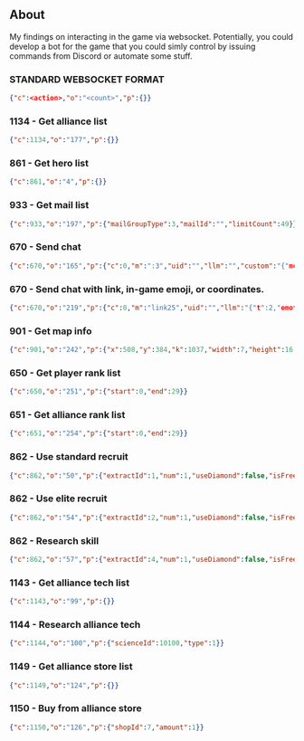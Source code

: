 ## About

My findings on interacting in the game via websocket. Potentially, you could develop a bot for the game that you could simly control by issuing commands from Discord or automate some stuff.

### STANDARD WEBSOCKET FORMAT
```json
{"c":<action>,"o":"<count>","p":{}}
```

### 1134 - Get alliance list
```json
{"c":1134,"o":"177","p":{}}
```

### 861 - Get hero list
```json
{"c":861,"o":"4","p":{}}
```

### 933 - Get mail list
```json
{"c":933,"o":"197","p":{"mailGroupType":3,"mailId":"","limitCount":49}}
```

### 670 - Send chat
```json
{"c":670,"o":"165","p":{"c":0,"m":":3","uid":"","llm":"","custom":"{"mod":"","modPic":0,"officialTitle":-1}","group":""}}
```


### 670 - Send chat with link, in-game emoji, or coordinates.
```json
{"c":670,"o":"219","p":{"c":0,"m":"link25","uid":"","llm":"{"t":2,"emotionId":25,"iconIDs":"25","iconID":25,"uts":1}","custom":"{"mod":"","modPic":0,"officialTitle":-1}","group":""}}
```

### 901 - Get map info
```json
{"c":901,"o":"242","p":{"x":508,"y":384,"k":1037,"width":7,"height":16,"marchInfo":true}}
```

### 650 - Get player rank list
```json
{"c":650,"o":"251","p":{"start":0,"end":29}}
```

### 651 - Get alliance rank list
```json
{"c":651,"o":"254","p":{"start":0,"end":29}}
```

### 862 - Use standard recruit
```json
{"c":862,"o":"50","p":{"extractId":1,"num":1,"useDiamond":false,"isFree":true,"useHaveNum":false}}
```

### 862 - Use elite recruit
```json
{"c":862,"o":"54","p":{"extractId":2,"num":1,"useDiamond":false,"isFree":true,"useHaveNum":false}}
```

### 862 - Research skill
```json
{"c":862,"o":"57","p":{"extractId":4,"num":1,"useDiamond":false,"isFree":true,"useHaveNum":false}}
```

### 1143 - Get alliance tech list
```json
{"c":1143,"o":"99","p":{}}
```

### 1144 - Research alliance tech
```json
{"c":1144,"o":"100","p":{"scienceId":10100,"type":1}}
```

### 1149 - Get alliance store list
```json
{"c":1149,"o":"124","p":{}}
```

### 1150 - Buy from alliance store
```json
{"c":1150,"o":"126","p":{"shopId":7,"amount":1}}
```